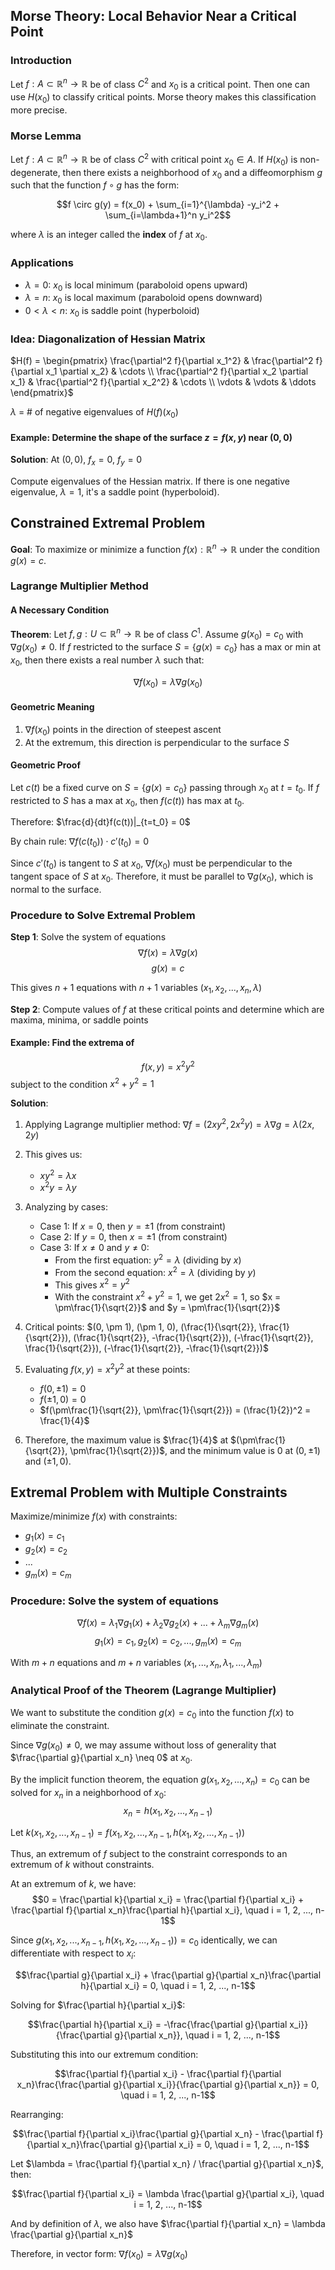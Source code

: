 ## Morse Theory: Local Behavior Near a Critical Point

### Introduction
Let $f: A \subset \mathbb{R}^n \to \mathbb{R}$ be of class $C^2$ and $x_0$ is a critical point. Then one can use $H(x_0)$ to classify critical points. Morse theory makes this classification more precise.

### Morse Lemma
Let $f: A \subset \mathbb{R}^n \to \mathbb{R}$ be of class $C^2$ with critical point $x_0 \in A$. If $H(x_0)$ is non-degenerate, then there exists a neighborhood of $x_0$ and a diffeomorphism $g$ such that the function $f \circ g$ has the form:

$$f \circ g(y) = f(x_0) + \sum_{i=1}^{\lambda} -y_i^2 + \sum_{i=\lambda+1}^n y_i^2$$

where $\lambda$ is an integer called the **index** of $f$ at $x_0$.

### Applications
- $\lambda = 0$: $x_0$ is local minimum (paraboloid opens upward)
- $\lambda = n$: $x_0$ is local maximum (paraboloid opens downward)
- $0 < \lambda < n$: $x_0$ is saddle point (hyperboloid)

### Idea: Diagonalization of Hessian Matrix
$H(f) = \begin{pmatrix} 
\frac{\partial^2 f}{\partial x_1^2} & \frac{\partial^2 f}{\partial x_1 \partial x_2} & \cdots \\
\frac{\partial^2 f}{\partial x_2 \partial x_1} & \frac{\partial^2 f}{\partial x_2^2} & \cdots \\
\vdots & \vdots & \ddots
\end{pmatrix}$

$\lambda$ = # of negative eigenvalues of $H(f)(x_0)$

#### Example: Determine the shape of the surface $z = f(x,y)$ near $(0,0)$

**Solution**: 
At $(0,0)$, $f_x = 0$, $f_y = 0$

Compute eigenvalues of the Hessian matrix. If there is one negative eigenvalue, $\lambda = 1$, it's a saddle point (hyperboloid).

## Constrained Extremal Problem

**Goal**: To maximize or minimize a function $f(x): \mathbb{R}^n \to \mathbb{R}$ under the condition $g(x) = c$.

### Lagrange Multiplier Method

#### A Necessary Condition
**Theorem**: Let $f, g: U \subset \mathbb{R}^n \to \mathbb{R}$ be of class $C^1$. Assume $g(x_0) = c_0$ with $\nabla g(x_0) \neq 0$. If $f$ restricted to the surface $S = \{g(x) = c_0\}$ has a max or min at $x_0$, then there exists a real number $\lambda$ such that:

$$\nabla f(x_0) = \lambda \nabla g(x_0)$$

#### Geometric Meaning
1. $\nabla f(x_0)$ points in the direction of steepest ascent
2. At the extremum, this direction is perpendicular to the surface $S$

#### Geometric Proof
Let $c(t)$ be a fixed curve on $S = \{g(x) = c_0\}$ passing through $x_0$ at $t = t_0$. If $f$ restricted to $S$ has a max at $x_0$, then $f(c(t))$ has max at $t_0$.

Therefore: $\frac{d}{dt}f(c(t))|_{t=t_0} = 0$

By chain rule: $\nabla f(c(t_0)) \cdot c'(t_0) = 0$

Since $c'(t_0)$ is tangent to $S$ at $x_0$, $\nabla f(x_0)$ must be perpendicular to the tangent space of $S$ at $x_0$. Therefore, it must be parallel to $\nabla g(x_0)$, which is normal to the surface.

### Procedure to Solve Extremal Problem
**Step 1**: Solve the system of equations 
$$\nabla f(x) = \lambda \nabla g(x)$$
$$g(x) = c$$

This gives $n+1$ equations with $n+1$ variables $(x_1, x_2, ..., x_n, \lambda)$

**Step 2**: Compute values of $f$ at these critical points and determine which are maxima, minima, or saddle points

#### Example: Find the extrema of
$$f(x,y) = x^2 y^2$$ subject to the condition $x^2 + y^2 = 1$

**Solution**:
1. Applying Lagrange multiplier method:
   $\nabla f = (2xy^2, 2x^2y) = \lambda \nabla g = \lambda(2x, 2y)$
   
2. This gives us:
   - $xy^2 = \lambda x$
   - $x^2y = \lambda y$
   
3. Analyzing by cases:
   - Case 1: If $x = 0$, then $y = \pm 1$ (from constraint)
   - Case 2: If $y = 0$, then $x = \pm 1$ (from constraint)
   - Case 3: If $x \neq 0$ and $y \neq 0$:
     - From the first equation: $y^2 = \lambda$ (dividing by $x$)
     - From the second equation: $x^2 = \lambda$ (dividing by $y$)
     - This gives $x^2 = y^2$
     - With the constraint $x^2 + y^2 = 1$, we get $2x^2 = 1$, so $x = \pm\frac{1}{\sqrt{2}}$ and $y = \pm\frac{1}{\sqrt{2}}$
   
4. Critical points: $(0, \pm 1), (\pm 1, 0), (\frac{1}{\sqrt{2}}, \frac{1}{\sqrt{2}}), (\frac{1}{\sqrt{2}}, -\frac{1}{\sqrt{2}}), (-\frac{1}{\sqrt{2}}, \frac{1}{\sqrt{2}}), (-\frac{1}{\sqrt{2}}, -\frac{1}{\sqrt{2}})$

5. Evaluating $f(x,y) = x^2y^2$ at these points:
   - $f(0, \pm 1) = 0$
   - $f(\pm 1, 0) = 0$
   - $f(\pm\frac{1}{\sqrt{2}}, \pm\frac{1}{\sqrt{2}}) = (\frac{1}{2})^2 = \frac{1}{4}$

6. Therefore, the maximum value is $\frac{1}{4}$ at $(\pm\frac{1}{\sqrt{2}}, \pm\frac{1}{\sqrt{2}})$, and the minimum value is $0$ at $(0, \pm 1)$ and $(\pm 1, 0)$.

## Extremal Problem with Multiple Constraints

Maximize/minimize $f(x)$ with constraints:
- $g_1(x) = c_1$
- $g_2(x) = c_2$
- ...
- $g_m(x) = c_m$

### Procedure: Solve the system of equations
$$\nabla f(x) = \lambda_1 \nabla g_1(x) + \lambda_2 \nabla g_2(x) + ... + \lambda_m \nabla g_m(x)$$
$$g_1(x) = c_1, g_2(x) = c_2, ..., g_m(x) = c_m$$

With $m+n$ equations and $m+n$ variables $(x_1,...,x_n, \lambda_1,...,\lambda_m)$

### Analytical Proof of the Theorem (Lagrange Multiplier)

We want to substitute the condition $g(x) = c_0$ into the function $f(x)$ to eliminate the constraint.

Since $\nabla g(x_0) \neq 0$, we may assume without loss of generality that $\frac{\partial g}{\partial x_n} \neq 0$ at $x_0$. 

By the implicit function theorem, the equation $g(x_1, x_2, ..., x_n) = c_0$ can be solved for $x_n$ in a neighborhood of $x_0$:
$$x_n = h(x_1, x_2, ..., x_{n-1})$$

Let $k(x_1, x_2, ..., x_{n-1}) = f(x_1, x_2, ..., x_{n-1}, h(x_1, x_2, ..., x_{n-1}))$

Thus, an extremum of $f$ subject to the constraint corresponds to an extremum of $k$ without constraints.

At an extremum of $k$, we have:
$$0 = \frac{\partial k}{\partial x_i} = \frac{\partial f}{\partial x_i} + \frac{\partial f}{\partial x_n}\frac{\partial h}{\partial x_i}, \quad i = 1, 2, ..., n-1$$

Since $g(x_1, x_2, ..., x_{n-1}, h(x_1, x_2, ..., x_{n-1})) = c_0$ identically, we can differentiate with respect to $x_i$:

$$\frac{\partial g}{\partial x_i} + \frac{\partial g}{\partial x_n}\frac{\partial h}{\partial x_i} = 0, \quad i = 1, 2, ..., n-1$$

Solving for $\frac{\partial h}{\partial x_i}$:

$$\frac{\partial h}{\partial x_i} = -\frac{\frac{\partial g}{\partial x_i}}{\frac{\partial g}{\partial x_n}}, \quad i = 1, 2, ..., n-1$$

Substituting this into our extremum condition:

$$\frac{\partial f}{\partial x_i} - \frac{\partial f}{\partial x_n}\frac{\frac{\partial g}{\partial x_i}}{\frac{\partial g}{\partial x_n}} = 0, \quad i = 1, 2, ..., n-1$$

Rearranging:

$$\frac{\partial f}{\partial x_i}\frac{\partial g}{\partial x_n} - \frac{\partial f}{\partial x_n}\frac{\partial g}{\partial x_i} = 0, \quad i = 1, 2, ..., n-1$$

Let $\lambda = \frac{\partial f}{\partial x_n} / \frac{\partial g}{\partial x_n}$, then:

$$\frac{\partial f}{\partial x_i} = \lambda \frac{\partial g}{\partial x_i}, \quad i = 1, 2, ..., n-1$$

And by definition of $\lambda$, we also have $\frac{\partial f}{\partial x_n} = \lambda \frac{\partial g}{\partial x_n}$

Therefore, in vector form: $\nabla f(x_0) = \lambda \nabla g(x_0)$